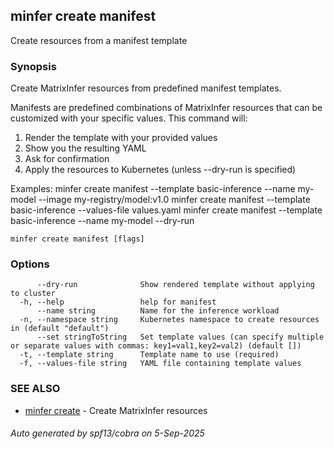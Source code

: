 ## minfer create manifest

Create resources from a manifest template

### Synopsis

Create MatrixInfer resources from predefined manifest templates.

Manifests are predefined combinations of MatrixInfer resources that can be
customized with your specific values. This command will:
1. Render the template with your provided values
2. Show you the resulting YAML
3. Ask for confirmation
4. Apply the resources to Kubernetes (unless --dry-run is specified)

Examples:
  minfer create manifest --template basic-inference --name my-model --image my-registry/model:v1.0
  minfer create manifest --template basic-inference --values-file values.yaml
  minfer create manifest --template basic-inference --name my-model --dry-run

```
minfer create manifest [flags]
```

### Options

```
      --dry-run              Show rendered template without applying to cluster
  -h, --help                 help for manifest
      --name string          Name for the inference workload
  -n, --namespace string     Kubernetes namespace to create resources in (default "default")
      --set stringToString   Set template values (can specify multiple or separate values with commas: key1=val1,key2=val2) (default [])
  -t, --template string      Template name to use (required)
  -f, --values-file string   YAML file containing template values
```

### SEE ALSO

* [minfer create](minfer_create.md)	 - Create MatrixInfer resources

###### Auto generated by spf13/cobra on 5-Sep-2025

